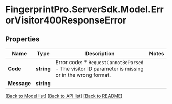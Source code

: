 # FingerprintPro.ServerSdk.Model.ErrorVisitor400ResponseError
## Properties

Name | Type | Description | Notes
------------ | ------------- | ------------- | -------------
**Code** | **string** | Error code: * `RequestCannotBeParsed` - The visitor ID parameter is missing or in the wrong format.  | 
**Message** | **string** |  | 

[[Back to Model list]](../README.md#documentation-for-models) [[Back to API list]](../README.md#documentation-for-api-endpoints) [[Back to README]](../README.md)

